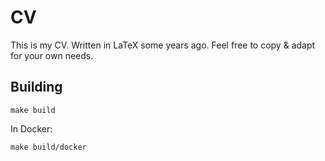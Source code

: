 CV
==

This is my CV.
Written in LaTeX some years ago.
Feel free to copy & adapt for your own needs.

Building
--------

    make build

In Docker:

    make build/docker
